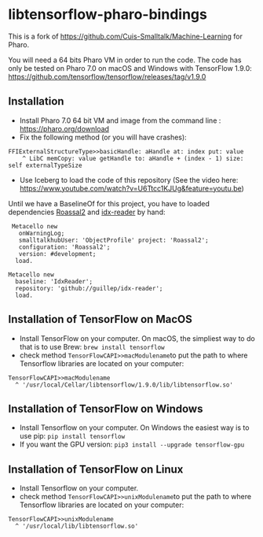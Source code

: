 # libtensorflow-pharo-bindings

This is a fork of https://github.com/Cuis-Smalltalk/Machine-Learning for Pharo.

You will need a 64 bits Pharo VM in order to run the code. The code has only be tested on Pharo 7.0 on macOS and Windows with TensorFlow 1.9.0: https://github.com/tensorflow/tensorflow/releases/tag/v1.9.0

## Installation

- Install Pharo 7.0 64 bit VM and image from the command line : https://pharo.org/download
- Fix the following method (or you will have crashes):
```Smalltalk
FFIExternalStructureType>>basicHandle: aHandle at: index put: value
	^ LibC memCopy: value getHandle to: aHandle + (index - 1) size: self externalTypeSize
  ```
- Use Iceberg to load the code of this repository (See the video here: https://www.youtube.com/watch?v=U6Ttcc1KJUg&feature=youtu.be)

Until we have a BaselineOf for this project, you have to loaded dependencies [Roassal2](https://github.com/ObjectProfile/Roassal2) and [idx-reader](https://github.com/guillep/idx-reader) by hand:

```Smalltalk
 Metacello new 
   onWarningLog;
   smalltalkhubUser: 'ObjectProfile' project: 'Roassal2';
   configuration: 'Roassal2';
   version: #development;
  load.
```

```Smalltalk
Metacello new
  baseline: 'IdxReader';
  repository: 'github://guillep/idx-reader';
  load.
```

## Installation of TensorFlow on MacOS
- Install TensorFlow on your computer. On macOS, the simpliest way to do that is to use Brew:
```brew install tensorflow```
- check method ```TensorFlowCAPI>>macModulename```to put the path to where Tensorflow libraries are located on your computer:
```Smalltalk
TensorFlowCAPI>>macModulename
  ^ '/usr/local/Cellar/libtensorflow/1.9.0/lib/libtensorflow.so'
  ```
## Installation of TensorFlow on Windows
- Install Tensorflow on your computer. On Windows the easiest way is to use pip:
```pip install tensorflow```
- If you want the GPU version:
```pip3 install --upgrade tensorflow-gpu```

## Installation of TensorFlow on Linux
- Install Tensorflow on your computer.
- check method ```TensorFlowCAPI>>unixModulename```to put the path to where Tensorflow libraries are located on your computer:
```Smalltalk
TensorFlowCAPI>>unixModulename
  ^ '/usr/local/lib/libtensorflow.so'
  ```
